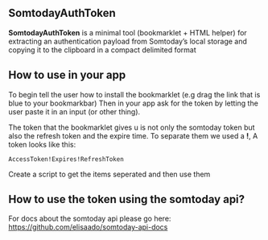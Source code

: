 ## SomtodayAuthToken

**SomtodayAuthToken** is a minimal tool (bookmarklet + HTML helper) for extracting an authentication payload from Somtoday’s local storage and copying it to the clipboard in a compact delimited format


## How to use in your app

To begin tell the user how to install the bookmarklet (e.g drag the link that is blue to your bookmarkbar) Then in your app ask for the token by letting the user paste it in an input (or other thing).

The token that the bookmarklet gives u is not only the somtoday token but also the refresh token and the expire time. To separate them we used a **!**, A token looks like this:

```
AccessToken!Expires!RefreshToken
```

Create a script to get the items seperated and then use them


## How to use the token using the somtoday api?

For docs about the somtoday api please go here: https://github.com/elisaado/somtoday-api-docs
